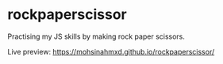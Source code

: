 # rockpaperscissor

Practising my JS skills by making rock paper scissors.

Live preview: https://mohsinahmxd.github.io/rockpaperscissor/